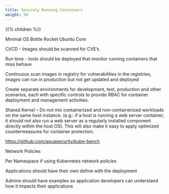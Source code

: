 ```yaml
---
title: Securely Running Containers
weight: 50
---
```


{{% children  %}}

Minimal OS
Bottle Rocket
Ubuntu Core


CI/CD - Images should be scanned for CVE’s

Run time - tools should be deployed that monitor running containers that miss behave

Continuous scan images in registry for vulnerabilities in the registries, images can run in production but not get updated and deployed 


Create separate environments for development, test, production and other scenarios, each with specific controls to provide RBAC for container deployment and management activities.

Shared Kernel – Do not mix containerized and non-containerized workloads on the same host instance. (e.g.: if a host is running a web server container, it should not also run a web server as a regularly installed component directly within the host OS). This will also make it easy to apply optimized countermeasures for container protection.

https://github.com/aquasecurity/kube-bench

Network Policies

Per Namespace if using Kubernetes network policies

Applications should have their own define with the deployment

Admins should have examples so application developers can understand how it impacts their applications 















